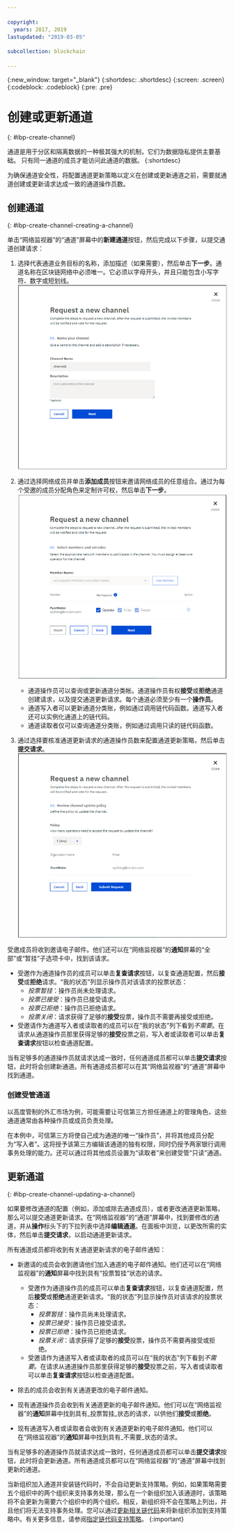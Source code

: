 ```yaml
---

copyright:
  years: 2017, 2019
lastupdated: "2019-03-05"

subcollection: blockchain

---
```


{:new_window: target="_blank"}
{:shortdesc: .shortdesc}
{:screen: .screen}
{:codeblock: .codeblock}
{:pre: .pre}

# 创建或更新通道
{: #ibp-create-channel}


通道是用于分区和隔离数据的一种极其强大的机制，它们为数据隐私提供主要基础。
只有同一通道的成员才能访问此通道的数据。
{:shortdesc}

为确保通道安全性，将配置通道更新策略以定义在创建或更新通道之前，需要就通道创建或更新请求达成一致的通道操作员数。

## 创建通道
{: #ibp-create-channel-creating-a-channel}

单击“网络监视器”的“通道”屏幕中的**新建通道**按钮，然后完成以下步骤，以提交通道创建请求：
1. 选择代表通道业务目标的名称，添加描述（如果需要），然后单击**下一步**。通道名称在区块链网络中必须唯一。它必须以字母开头，并且只能包含小写字符、数字或短划线。
  ![创建通道 1](../images/create_channel.png "“创建通道”面板 1")

2. 通过选择网络成员并单击**添加成员**按钮来邀请网络成员的任意组合。通过为每个受邀的成员分配角色来定制许可权，然后单击**下一步**。
  ![创建通道 2](../images/create_channel_2.png "“创建通道”面板 2")

    * 通道操作员可以查询或更新通道分类帐。通道操作员有权**接受**或**拒绝**通道创建请求，以及提交通道更新请求。每个通道必须至少有一个**操作员**。
    * 通道写入者可以更新通道分类账，例如通过调用链代码函数。通道写入者还可以实例化通道上的链代码。
    * 通道读取者仅可以查询通道分类账，例如通过调用只读的链代码函数。

3. 通过选择要核准通道更新请求的通道操作员数来配置通道更新策略，然后单击**提交请求**。
  ![创建通道 3](../images/create_channel_3.png "“创建通道”面板 3")

受邀成员将收到邀请电子邮件。他们还可以在“网络监视器”的**通知**屏幕的“全部”或“暂挂”子选项卡中，找到该请求。

* 受邀作为通道操作员的成员可以单击**复查请求**按钮，以复查通道配置，然后**接受**或**拒绝**请求。“我的状态”列显示操作员对该请求的投票状态：
    * _投票暂挂_：操作员尚未处理请求。
    * _投票已接受_：操作员已接受请求。
    * _投票已拒绝_：操作员已拒绝请求。
    * _投票关闭_：请求获得了足够的**接受**投票，操作员不需要再接受或拒绝。
* 受邀请作为通道写入者或读取者的成员可以在“我的状态”列下看到*不需要*。在请求从通道操作员那里获得足够的**接受**投票之前，写入者或读取者可以单击**复查请求**按钮以检查通道配置。

当有足够多的通道操作员就请求达成一致时，任何通道成员都可以单击**提交请求**按钮，此时将会创建新通道。所有通道成员都可以在其“网络监视器”的“通道”屏幕中找到通道。

### 创建受管通道

以高度管制的外汇市场为例，可能需要让可信第三方担任通道上的管理角色，这些通道通常由各种操作员或成员负责处理。

在本例中，可信第三方将使自己成为通道的唯一“操作员”，并将其他成员分配为“写入者”。这将授予该第三方编辑该通道的独有权限，同时仍授予两家银行调用事务处理的能力。还可以通过将其他成员设置为“读取者”来创建受管“只读”通道。

## 更新通道
{: #ibp-create-channel-updating-a-channel}

如果要修改通道的配置（例如，添加或除去通道成员），或者更改通道更新策略，那么可以提交通道更新请求。在“网络监视器”的“通道”屏幕中，找到要修改的通道，并从**操作**标头下的下拉列表中选择**编辑通道**。在面板中浏览，以更改所需的实体，然后单击**提交请求**，以启动通道更新请求。

所有通道成员都将收到有关通道更新请求的电子邮件通知：
* 新邀请的成员会收到邀请他们加入通道的电子邮件通知。他们还可以在“网络监视器”的**通知**屏幕中找到具有“投票暂挂”状态的请求。

    * 受邀作为通道操作员的成员可以单击**复查请求**按钮，以复查通道配置，然后**接受**或**拒绝**通道更新请求。“我的状态”列显示操作员对该请求的投票状态：
        * _投票暂挂_：操作员尚未处理请求。
        * _投票已接受_：操作员已接受请求。
        * _投票已拒绝_：操作员已拒绝请求。
        * _投票关闭_：请求获得了足够的**接受**投票，操作员不需要再接受或拒绝。
    * 受邀请作为通道写入者或读取者的成员可以在“我的状态”列下看到*不需要*。在请求从通道操作员那里获得足够的**接受**投票之前，写入者或读取者可以单击**复查请求**按钮以检查通道配置。
* 除去的成员会收到有关通道更改的电子邮件通知。
* 现有通道操作员会收到有关通道更新的电子邮件通知。他们可以在“网络监视器”的**通知**屏幕中找到具有_投票暂挂_状态的请求，以供他们**接受**或**拒绝**。

* 现有通道写入者或读取者会收到有关通道更新的电子邮件通知。他们可以在“网络监视器”的**通知**屏幕中找到具有_不需要_状态的请求。


当有足够多的通道操作员就请求达成一致时，任何通道成员都可以单击**提交请求**按钮，此时将会更新通道。所有通道成员都可以在“网络监视器”的“通道”屏幕中找到更新的通道。

当新组织加入通道并安装链代码时，不会自动更新支持策略。例如，如果策略需要五个组织中的两个组织来支持事务处理，那么在一个新组织加入该通道时，该策略将不会更新为需要六个组织中的两个组织。相反，新组织将不会在策略上列出，并且他们将无法支持事务处理。您可以通过[更新相关链代码](/docs/services/blockchain/howto?topic=blockchain-install-instantiate-chaincode#install-instantiate-chaincode-update-cc)来将新组织添加到支持策略中。有关更多信息，请参阅[指定链代码支持策略](/docs/services/blockchain/howto?topic=blockchain-install-instantiate-chaincode#install-instantiate-chaincode-endorsement-policy)。
{:important}
